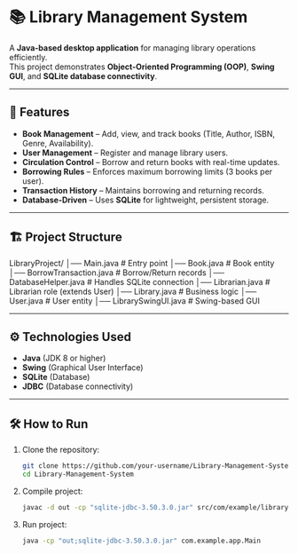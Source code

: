 # 📚 Library Management System

A **Java-based desktop application** for managing library operations efficiently.  
This project demonstrates **Object-Oriented Programming (OOP)**, **Swing GUI**, and **SQLite database connectivity**.

---

## 🚀 Features
- **Book Management** – Add, view, and track books (Title, Author, ISBN, Genre, Availability).  
- **User Management** – Register and manage library users.  
- **Circulation Control** – Borrow and return books with real-time updates.  
- **Borrowing Rules** – Enforces maximum borrowing limits (3 books per user).  
- **Transaction History** – Maintains borrowing and returning records.  
- **Database-Driven** – Uses **SQLite** for lightweight, persistent storage.  

---

## 🏗️ Project Structure
LibraryProject/
│── Main.java # Entry point
│── Book.java # Book entity
│── BorrowTransaction.java # Borrow/Return records
│── DatabaseHelper.java # Handles SQLite connection
│── Librarian.java # Librarian role (extends User)
│── Library.java # Business logic
│── User.java # User entity
│── LibrarySwingUI.java # Swing-based GUI


---

## ⚙️ Technologies Used
- **Java** (JDK 8 or higher)  
- **Swing** (Graphical User Interface)  
- **SQLite** (Database)  
- **JDBC** (Database connectivity)  

---

## 🛠️ How to Run
1. Clone the repository:
   ```bash
   git clone https://github.com/your-username/Library-Management-System.git
   cd Library-Management-System

2. Compile project:
   ```bash
   javac -d out -cp "sqlite-jdbc-3.50.3.0.jar" src/com/example/library/.java src/com/example/ui/.java src/com/example/app/*.java

3. Run project:
   ```bash
   java -cp "out;sqlite-jdbc-3.50.3.0.jar" com.example.app.Main
